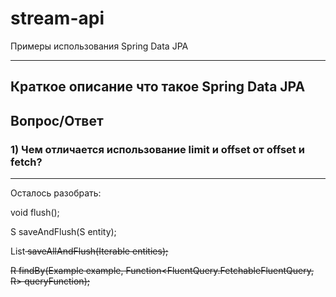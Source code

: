 # stream-api
Примеры использования Spring Data JPA

___

## Краткое описание что такое Spring Data JPA

## Вопрос/Ответ

### 1) Чем отличается использование limit и offset от offset и fetch?

___
Осталось разобрать:

void flush();

S saveAndFlush(S entity);

List<S/> saveAllAndFlush(Iterable<S/> entities);

R findBy(Example<S/> example, Function<FluentQuery.FetchableFluentQuery<S/>, R> queryFunction);